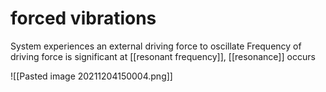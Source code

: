 # forced vibrations

System experiences an external driving force to oscillate
Frequency of driving force is significant
at [[resonant frequency]],  [[resonance]] occurs

![[Pasted image 20211204150004.png]]
